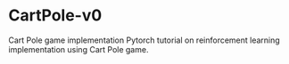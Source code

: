# CartPole-v0
Cart Pole game implementation
Pytorch tutorial on reinforcement learning implementation using Cart Pole game. 
